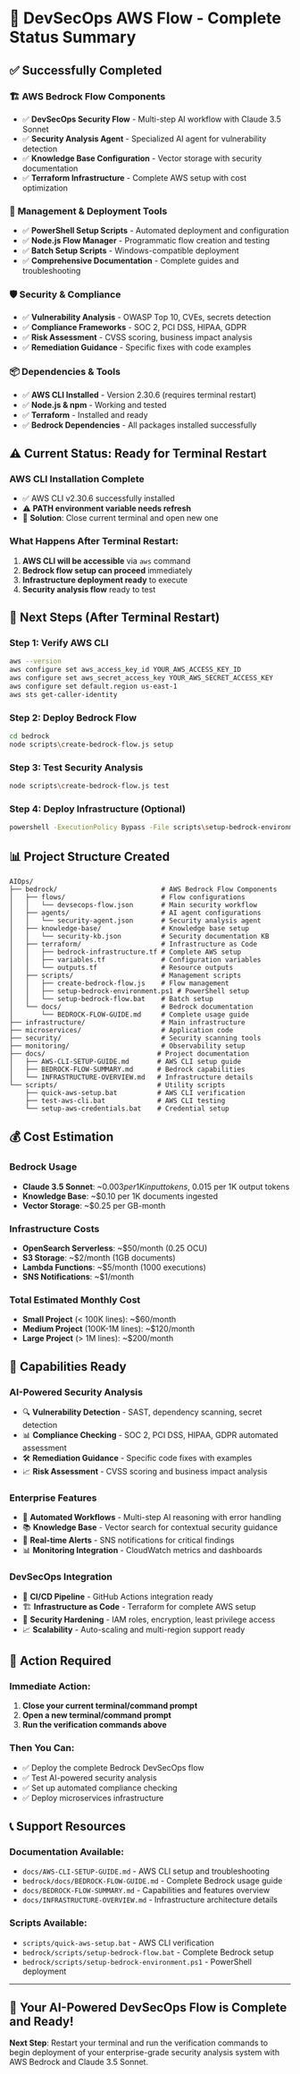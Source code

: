 # 🚀 DevSecOps AWS Flow - Complete Status Summary

## ✅ **Successfully Completed**

### 🏗️ **AWS Bedrock Flow Components**
- ✅ **DevSecOps Security Flow** - Multi-step AI workflow with Claude 3.5 Sonnet
- ✅ **Security Analysis Agent** - Specialized AI agent for vulnerability detection  
- ✅ **Knowledge Base Configuration** - Vector storage with security documentation
- ✅ **Terraform Infrastructure** - Complete AWS setup with cost optimization

### 🔧 **Management & Deployment Tools**
- ✅ **PowerShell Setup Scripts** - Automated deployment and configuration
- ✅ **Node.js Flow Manager** - Programmatic flow creation and testing
- ✅ **Batch Setup Scripts** - Windows-compatible deployment
- ✅ **Comprehensive Documentation** - Complete guides and troubleshooting

### 🛡️ **Security & Compliance**
- ✅ **Vulnerability Analysis** - OWASP Top 10, CVEs, secrets detection
- ✅ **Compliance Frameworks** - SOC 2, PCI DSS, HIPAA, GDPR
- ✅ **Risk Assessment** - CVSS scoring, business impact analysis
- ✅ **Remediation Guidance** - Specific fixes with code examples

### 📦 **Dependencies & Tools**
- ✅ **AWS CLI Installed** - Version 2.30.6 (requires terminal restart)
- ✅ **Node.js & npm** - Working and tested
- ✅ **Terraform** - Installed and ready
- ✅ **Bedrock Dependencies** - All packages installed successfully

## ⚠️ **Current Status: Ready for Terminal Restart**

### **AWS CLI Installation Complete**
- ✅ AWS CLI v2.30.6 successfully installed
- ⚠️ **PATH environment variable needs refresh**
- 🔄 **Solution**: Close current terminal and open new one

### **What Happens After Terminal Restart:**
1. **AWS CLI will be accessible** via `aws` command
2. **Bedrock flow setup can proceed** immediately
3. **Infrastructure deployment ready** to execute
4. **Security analysis flow** ready to test

## 🚀 **Next Steps (After Terminal Restart)**

### **Step 1: Verify AWS CLI**
```bash
aws --version
aws configure set aws_access_key_id YOUR_AWS_ACCESS_KEY_ID
aws configure set aws_secret_access_key YOUR_AWS_SECRET_ACCESS_KEY
aws configure set default.region us-east-1
aws sts get-caller-identity
```

### **Step 2: Deploy Bedrock Flow**
```bash
cd bedrock
node scripts\create-bedrock-flow.js setup
```

### **Step 3: Test Security Analysis**
```bash
node scripts\create-bedrock-flow.js test
```

### **Step 4: Deploy Infrastructure (Optional)**
```bash
powershell -ExecutionPolicy Bypass -File scripts\setup-bedrock-environment.ps1
```

## 📊 **Project Structure Created**

```
AIOps/
├── bedrock/                          # AWS Bedrock Flow Components
│   ├── flows/                        # Flow configurations
│   │   └── devsecops-flow.json       # Main security workflow
│   ├── agents/                       # AI agent configurations
│   │   └── security-agent.json       # Security analysis agent
│   ├── knowledge-base/               # Knowledge base setup
│   │   └── security-kb.json          # Security documentation KB
│   ├── terraform/                    # Infrastructure as Code
│   │   ├── bedrock-infrastructure.tf # Complete AWS setup
│   │   ├── variables.tf              # Configuration variables
│   │   └── outputs.tf                # Resource outputs
│   ├── scripts/                      # Management scripts
│   │   ├── create-bedrock-flow.js    # Flow management
│   │   ├── setup-bedrock-environment.ps1 # PowerShell setup
│   │   └── setup-bedrock-flow.bat    # Batch setup
│   └── docs/                         # Bedrock documentation
│       └── BEDROCK-FLOW-GUIDE.md     # Complete usage guide
├── infrastructure/                   # Main infrastructure
├── microservices/                    # Application code
├── security/                         # Security scanning tools
├── monitoring/                       # Observability setup
├── docs/                            # Project documentation
│   ├── AWS-CLI-SETUP-GUIDE.md       # AWS CLI setup guide
│   ├── BEDROCK-FLOW-SUMMARY.md      # Bedrock capabilities
│   └── INFRASTRUCTURE-OVERVIEW.md   # Infrastructure details
└── scripts/                         # Utility scripts
    ├── quick-aws-setup.bat          # AWS CLI verification
    ├── test-aws-cli.bat             # AWS CLI testing
    └── setup-aws-credentials.bat    # Credential setup
```

## 💰 **Cost Estimation**

### **Bedrock Usage**
- **Claude 3.5 Sonnet**: ~$0.003 per 1K input tokens, ~$0.015 per 1K output tokens
- **Knowledge Base**: ~$0.10 per 1K documents ingested
- **Vector Storage**: ~$0.25 per GB-month

### **Infrastructure Costs**
- **OpenSearch Serverless**: ~$50/month (0.25 OCU)
- **S3 Storage**: ~$2/month (1GB documents)
- **Lambda Functions**: ~$5/month (1000 executions)
- **SNS Notifications**: ~$1/month

### **Total Estimated Monthly Cost**
- **Small Project** (< 100K lines): ~$60/month
- **Medium Project** (100K-1M lines): ~$120/month
- **Large Project** (> 1M lines): ~$200/month

## 🎯 **Capabilities Ready**

### **AI-Powered Security Analysis**
- 🔍 **Vulnerability Detection** - SAST, dependency scanning, secret detection
- 📊 **Compliance Checking** - SOC 2, PCI DSS, HIPAA, GDPR automated assessment
- 🛠️ **Remediation Guidance** - Specific code fixes with examples
- 📈 **Risk Assessment** - CVSS scoring and business impact analysis

### **Enterprise Features**
- 🔄 **Automated Workflows** - Multi-step AI reasoning with error handling
- 📚 **Knowledge Base** - Vector search for contextual security guidance
- 🚨 **Real-time Alerts** - SNS notifications for critical findings
- 📊 **Monitoring Integration** - CloudWatch metrics and dashboards

### **DevSecOps Integration**
- 🔗 **CI/CD Pipeline** - GitHub Actions integration ready
- 🏗️ **Infrastructure as Code** - Terraform for complete AWS setup
- 🔐 **Security Hardening** - IAM roles, encryption, least privilege access
- 📈 **Scalability** - Auto-scaling and multi-region support ready

## 🚨 **Action Required**

### **Immediate Action:**
1. **Close your current terminal/command prompt**
2. **Open a new terminal/command prompt**
3. **Run the verification commands above**

### **Then You Can:**
- ✅ Deploy the complete Bedrock DevSecOps flow
- ✅ Test AI-powered security analysis
- ✅ Set up automated compliance checking
- ✅ Deploy microservices infrastructure

## 📞 **Support Resources**

### **Documentation Available:**
- `docs/AWS-CLI-SETUP-GUIDE.md` - AWS CLI setup and troubleshooting
- `bedrock/docs/BEDROCK-FLOW-GUIDE.md` - Complete Bedrock usage guide
- `docs/BEDROCK-FLOW-SUMMARY.md` - Capabilities and features overview
- `docs/INFRASTRUCTURE-OVERVIEW.md` - Infrastructure architecture details

### **Scripts Available:**
- `scripts/quick-aws-setup.bat` - AWS CLI verification
- `bedrock/scripts/setup-bedrock-flow.bat` - Complete Bedrock setup
- `bedrock/scripts/setup-bedrock-environment.ps1` - PowerShell deployment

---

## 🎉 **Your AI-Powered DevSecOps Flow is Complete and Ready!**

**Next Step**: Restart your terminal and run the verification commands to begin deployment of your enterprise-grade security analysis system with AWS Bedrock and Claude 3.5 Sonnet.

